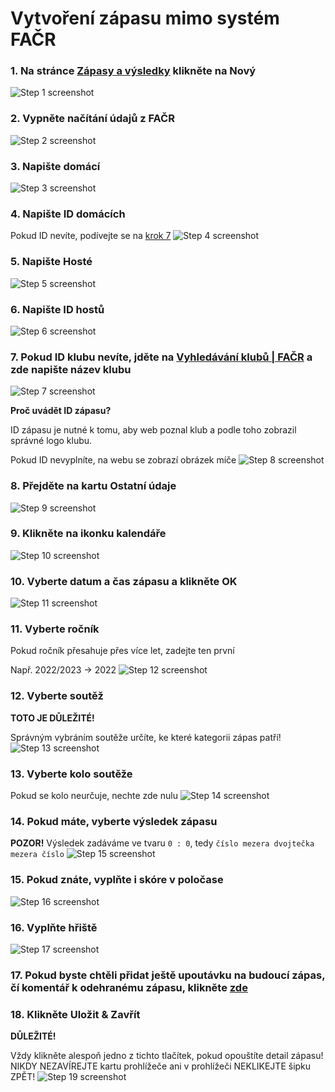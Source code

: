 # Vytvoření zápasu mimo systém FAČR

### 1. Na stránce [Zápasy a výsledky](https://loko-fotbal.cz/administrator/index.php?option=com_blcomcontent&view=matches) klikněte na Nový
![Step 1 screenshot](https://images.tango.us/workflows/2aaf7b32-7489-42c3-94c8-9f48da88093a/steps/a03fa14a-a632-4d6e-a03a-14bd7bcbf35f/d8a9817d-030a-492e-8e54-b3f53c4673ae.png?crop=focalpoint&fit=crop&fp-x=0.2819&fp-y=0.1603&fp-z=2.6070&w=1200)


### 2. Vypněte načítání údajů z FAČR
![Step 2 screenshot](https://images.tango.us/workflows/2aaf7b32-7489-42c3-94c8-9f48da88093a/steps/89668193-533e-488c-922f-bf89c3ec9326/55f1a643-9fce-4c52-a5db-c2c9aacbc759.png?crop=focalpoint&fit=crop&fp-x=0.2500&fp-y=0.3021&fp-z=2.8313&w=1200)


### 3. Napište domácí
![Step 3 screenshot](https://images.tango.us/workflows/2aaf7b32-7489-42c3-94c8-9f48da88093a/steps/ed56d1f1-c0e4-44b4-9490-20aeb3d30e2a/3ed38591-e534-468a-b373-87d18f690ed0.png?crop=focalpoint&fit=crop&fp-x=0.5851&fp-y=0.4041&fp-z=1.2877&w=1200)


### 4. Napište ID domácích
Pokud ID nevíte, podívejte se na [krok 7](https://rblaha15.github.io/loko-navody/novy-zapas#7-pokud-id-klubu-nev%C3%ADte-jd%C4%9Bte-na-odkaz-n%C3%AD%C5%BEe-a-zde-napi%C5%A1te-n%C3%A1zev-klubu)
![Step 4 screenshot](https://images.tango.us/workflows/2aaf7b32-7489-42c3-94c8-9f48da88093a/steps/e1e06c17-1daa-407a-adc8-ee6142f0d3eb/1a2abe6c-5090-448e-a4f7-b174fd2c8833.png?crop=focalpoint&fit=crop&fp-x=0.5851&fp-y=0.4887&fp-z=1.2877&w=1200)


### 5. Napište Hosté
![Step 5 screenshot](https://images.tango.us/workflows/2aaf7b32-7489-42c3-94c8-9f48da88093a/steps/43a6c8b3-f2c5-44aa-8cfa-cafaccd7af80/ae65b36d-d568-44f3-99b9-8319014e40c0.png?crop=focalpoint&fit=crop&fp-x=0.5851&fp-y=0.5732&fp-z=1.2877&w=1200)


### 6. Napište ID hostů
![Step 6 screenshot](https://images.tango.us/workflows/2aaf7b32-7489-42c3-94c8-9f48da88093a/steps/939d8722-d073-411f-9394-dfcaeb7d16e2/1c3b9375-4aa1-41be-a2d1-87eed197bb42.png?crop=focalpoint&fit=crop&fp-x=0.5851&fp-y=0.6577&fp-z=1.2877&w=1200)


### 7. Pokud ID klubu nevíte, jděte na [Vyhledávání klubů | FAČR](https://facr.fotbal.cz/club/hledej) a zde napište název klubu
![Step 7 screenshot](https://images.tango.us/workflows/2aaf7b32-7489-42c3-94c8-9f48da88093a/steps/75dcf2f7-76b7-4057-be22-8d6643f36d1d/f1b68dc2-c8f1-48c2-aba9-006426a95431.png?crop=focalpoint&fit=crop&fp-x=0.5000&fp-y=0.5000&w=1200)

**Proč uvádět ID zápasu?**

ID zápasu je nutné k tomu, aby web poznal klub a podle toho zobrazil správné logo klubu.

Pokud ID nevyplníte, na webu se zobrazí obrázek míče
![Step 8 screenshot](https://images.tango.us/workflows/2aaf7b32-7489-42c3-94c8-9f48da88093a/steps/2010f696-a933-4c2d-8016-5a1447366e08/15e33767-39d1-4b91-9523-3315ad6ac06b.png?crop=focalpoint&fit=crop&fp-x=0.5687&fp-y=0.4751&fp-z=1.1595&w=1200)


### 8. Přejděte na kartu Ostatní údaje
![Step 9 screenshot](https://images.tango.us/workflows/2aaf7b32-7489-42c3-94c8-9f48da88093a/steps/355ac5ef-24dc-477d-9ff6-ab9afc2120e1/2e24c74c-bb7b-4258-a7ce-b8d8cd005382.png?crop=focalpoint&fit=crop&fp-x=0.1763&fp-y=0.2335&fp-z=2.4887&w=1200)


### 9. Klikněte na ikonku kalendáře
![Step 10 screenshot](https://images.tango.us/workflows/2aaf7b32-7489-42c3-94c8-9f48da88093a/steps/52be5040-81a2-43bc-9282-194a9f82b253/a02689b7-614b-4a15-a24d-96ffb352b0c9.png?crop=focalpoint&fit=crop&fp-x=0.5000&fp-y=0.5000&w=1200)


### 10. Vyberte datum a čas zápasu a klikněte OK
![Step 11 screenshot](https://images.tango.us/workflows/2aaf7b32-7489-42c3-94c8-9f48da88093a/steps/c644701c-af35-4abb-b4f3-d4a7208dc1f5/772a74dc-1eea-4d04-9fb4-6db2bf4d5f7f.png?crop=focalpoint&fit=crop&fp-x=0.4733&fp-y=0.5463&fp-z=1.8252&w=1200)


### 11. Vyberte ročník
Pokud ročník přesahuje přes více let, zadejte ten první

Např. 2022/2023 -> 2022
![Step 12 screenshot](https://images.tango.us/workflows/2aaf7b32-7489-42c3-94c8-9f48da88093a/steps/eef31ae7-5237-4c48-ba48-85dd0ee3e1c3/5d6fd40d-d178-468b-98c2-715c5a9ed359.png?crop=focalpoint&fit=crop&fp-x=0.5851&fp-y=0.3938&fp-z=1.2877&w=1200)


### 12. Vyberte soutěž
**TOTO JE DŮLEŽITÉ!**

Správným vybráním soutěže určíte, ke které kategorii zápas patří!
![Step 13 screenshot](https://images.tango.us/workflows/2aaf7b32-7489-42c3-94c8-9f48da88093a/steps/228b5d7a-e893-41b6-9568-86ace0c814c3/e230af29-0ec0-48c7-8232-6fa2232f066d.png?crop=focalpoint&fit=crop&fp-x=0.5851&fp-y=0.4784&fp-z=1.2877&w=1200)


### 13. Vyberte kolo soutěže
Pokud se kolo neurčuje, nechte zde nulu
![Step 14 screenshot](https://images.tango.us/workflows/2aaf7b32-7489-42c3-94c8-9f48da88093a/steps/7c1b53e2-dae3-4fef-8d57-435a6524695f/defaf412-6375-4f54-8e74-bddc4189986e.png?crop=focalpoint&fit=crop&fp-x=0.5851&fp-y=0.5629&fp-z=1.2877&w=1200)


### 14. Pokud máte, vyberte výsledek zápasu
**POZOR!** Výsledek zadáváme ve tvaru `0 : 0`, tedy `číslo mezera dvojtečka mezera číslo`
![Step 15 screenshot](https://images.tango.us/workflows/2aaf7b32-7489-42c3-94c8-9f48da88093a/steps/3aa6e946-f356-40a4-b1ed-134adbdeb5f0/0563c409-aea8-4a05-8767-70b0e541c7c9.png?crop=focalpoint&fit=crop&fp-x=0.5851&fp-y=0.6856&fp-z=1.2877&w=1200)


### 15. Pokud znáte, vyplňte i skóre v poločase
![Step 16 screenshot](https://images.tango.us/workflows/2aaf7b32-7489-42c3-94c8-9f48da88093a/steps/74798318-4281-48f6-a17c-f9b600eecee3/5e8205bc-9805-4a02-8a89-1eb8a9c5f6a0.png?crop=focalpoint&fit=crop&fp-x=0.5851&fp-y=0.7701&fp-z=1.2877&w=1200)


### 16. Vyplňte hřiště
![Step 17 screenshot](https://images.tango.us/workflows/2aaf7b32-7489-42c3-94c8-9f48da88093a/steps/1f9a208a-f2c5-4e5f-bc3c-2a28f6bc9423/df459b7e-b00a-4652-9f6b-24705a1b38a9.png?crop=focalpoint&fit=crop&fp-x=0.5851&fp-y=0.8546&fp-z=1.2877&w=1200)


### 17. Pokud byste chtěli přidat ještě upoutávku na budoucí zápas, čí komentář k odehranému zápasu, klikněte [zde](https://rblaha15.github.io/loko-navody/novinky)


### 18. Klikněte Uložit & Zavřít
**DŮLEŽITÉ!**

Vždy klikněte alespoň jedno z tichto tlačítek, pokud opouštíte detail zápasu! NIKDY NEZAVÍREJTE kartu prohlížeče ani v prohlížeči NEKLIKEJTE šipku ZPĚT!
![Step 19 screenshot](https://images.tango.us/workflows/2aaf7b32-7489-42c3-94c8-9f48da88093a/steps/a9b82043-5983-44b5-9d80-f38fad765819/21280a04-e795-4f75-8d98-1b30b282d4ad.png?crop=focalpoint&fit=crop&fp-x=0.1805&fp-y=0.1139&fp-z=2.3177&w=1200)
